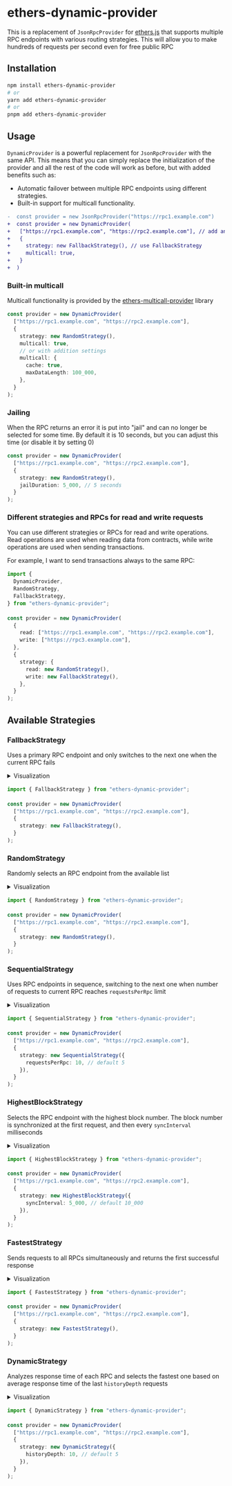 # ethers-dynamic-provider

This is a replacement of `JsonRpcProvider` for [ethers.js](https://github.com/ethers-io/ethers.js) that supports multiple RPC endpoints with various routing strategies. This will allow you to make hundreds of requests per second even for free public RPC

## Installation

```bash
npm install ethers-dynamic-provider
# or
yarn add ethers-dynamic-provider
# or
pnpm add ethers-dynamic-provider
```

## Usage

`DynamicProvider` is a powerful replacement for `JsonRpcProvider` with the same API. This means that you can simply replace the initialization of the provider and all the rest of the code will work as before, but with added benefits such as:

- Automatic failover between multiple RPC endpoints using different strategies.
- Built-in support for multicall functionality.

```diff
-  const provider = new JsonRpcProvider("https://rpc1.example.com")
+  const provider = new DynamicProvider(
+   ["https://rpc1.example.com", "https://rpc2.example.com"], // add another RPC as fallback
+   {
+     strategy: new FallbackStrategy(), // use FallbackStrategy
+     multicall: true,
+   }
+  )
```

### Built-in multicall

Multicall functionality is provided by the [ethers-multicall-provider](https://github.com/Rubilmax/ethers-multicall-provider) library

```typescript
const provider = new DynamicProvider(
  ["https://rpc1.example.com", "https://rpc2.example.com"],
  {
    strategy: new RandomStrategy(),
    multicall: true,
    // or with addition settings
    multicall: {
      cache: true,
      maxDataLength: 100_000,
    },
  }
);
```

### Jailing

When the RPC returns an error it is put into "jail" and can no longer be selected for some time. By default it is 10 seconds, but you can adjust this time (or disable it by setting 0)

```typescript
const provider = new DynamicProvider(
  ["https://rpc1.example.com", "https://rpc2.example.com"],
  {
    strategy: new RandomStrategy(),
    jailDuration: 5_000, // 5 seconds
  }
);
```

### Different strategies and RPCs for read and write requests

You can use different strategies or RPCs for read and write operations. Read operations are used when reading data from contracts, while write operations are used when sending transactions.

For example, I want to send transactions always to the same RPC:

```typescript
import {
  DynamicProvider,
  RandomStrategy,
  FallbackStrategy,
} from "ethers-dynamic-provider";

const provider = new DynamicProvider(
  {
    read: ["https://rpc1.example.com", "https://rpc2.example.com"],
    write: ["https://rpc3.example.com"],
  },
  {
    strategy: {
      read: new RandomStrategy(),
      write: new FallbackStrategy(),
    },
  }
);
```

## Available Strategies

### FallbackStrategy

Uses a primary RPC endpoint and only switches to the next one when the current RPC fails

<details>
  <summary>Visualization</summary>
  
  ![](https://github.com/RealPeha/ethers-dynamic-provider/blob/main/demo/gifs/fallback.gif)
</details>

```typescript
import { FallbackStrategy } from "ethers-dynamic-provider";

const provider = new DynamicProvider(
  ["https://rpc1.example.com", "https://rpc2.example.com"],
  {
    strategy: new FallbackStrategy(),
  }
);
```

### RandomStrategy

Randomly selects an RPC endpoint from the available list

<details>
  <summary>Visualization</summary>
  
  ![](https://github.com/RealPeha/ethers-dynamic-provider/blob/main/demo/gifs/random.gif)
</details>

```typescript
import { RandomStrategy } from "ethers-dynamic-provider";

const provider = new DynamicProvider(
  ["https://rpc1.example.com", "https://rpc2.example.com"],
  {
    strategy: new RandomStrategy(),
  }
);
```

### SequentialStrategy

Uses RPC endpoints in sequence, switching to the next one when number of requests to current RPC reaches `requestsPerRpc` limit

<details>
  <summary>Visualization</summary>
  
  ![](https://github.com/RealPeha/ethers-dynamic-provider/blob/main/demo/gifs/sequential.gif)
</details>

```typescript
import { SequentialStrategy } from "ethers-dynamic-provider";

const provider = new DynamicProvider(
  ["https://rpc1.example.com", "https://rpc2.example.com"],
  {
    strategy: new SequentialStrategy({
      requestsPerRpc: 10, // default 5
    }),
  }
);
```

### HighestBlockStrategy

Selects the RPC endpoint with the highest block number. The block number is synchronized at the first request, and then every `syncInterval` milliseconds

<details>
  <summary>Visualization</summary>
  
  ![](https://github.com/RealPeha/ethers-dynamic-provider/blob/main/demo/gifs/highest-block.gif)
</details>

```typescript
import { HighestBlockStrategy } from "ethers-dynamic-provider";

const provider = new DynamicProvider(
  ["https://rpc1.example.com", "https://rpc2.example.com"],
  {
    strategy: new HighestBlockStrategy({
      syncInterval: 5_000, // default 10_000
    }),
  }
);
```

### FastestStrategy

Sends requests to all RPCs simultaneously and returns the first successful response

<details>
  <summary>Visualization</summary>
  
  ![](https://github.com/RealPeha/ethers-dynamic-provider/blob/main/demo/gifs/fastest.gif)
</details>

```typescript
import { FastestStrategy } from "ethers-dynamic-provider";

const provider = new DynamicProvider(
  ["https://rpc1.example.com", "https://rpc2.example.com"],
  {
    strategy: new FastestStrategy(),
  }
);
```

### DynamicStrategy

Analyzes response time of each RPC and selects the fastest one based on average response time of the last `historyDepth` requests

<details>
  <summary>Visualization</summary>
  
  ![](https://github.com/RealPeha/ethers-dynamic-provider/blob/main/demo/gifs/dynamic.gif)
</details>

```typescript
import { DynamicStrategy } from "ethers-dynamic-provider";

const provider = new DynamicProvider(
  ["https://rpc1.example.com", "https://rpc2.example.com"],
  {
    strategy: new DynamicStrategy({
      historyDepth: 10, // default 5
    }),
  }
);
```
